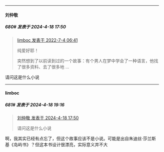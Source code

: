 ﻿
*****

####  刘仲敬  
##### 680#       发表于 2024-4-18 17:50

<blockquote><a href="httphttps://bbs.saraba1st.com/2b/forum.php?mod=redirect&amp;goto=findpost&amp;pid=56514685&amp;ptid=2058290" target="_blank">limboc 发表于 2022-7-4 06:41</a>

纯爱好耶！

突然想到了以前读到过的一个故事：有个男人在梦中学会了一种语言，他找了很多资料、去了很多地 ...</blockquote>
请问这是什么小说


*****

####  limboc  
##### 681#       发表于 2024-4-18 19:16

<blockquote><a href="httphttps://bbs.saraba1st.com/2b/forum.php?mod=redirect&amp;goto=findpost&amp;pid=64641100&amp;ptid=2058290" target="_blank">刘仲敬 发表于 2024-4-18 17:50</a>

请问这是什么小说</blockquote>
啊，我其实已经有点忘了，但这个故事应该不是小说。可能是出自朱迪丝·莎兰斯基《岛屿书》？但这本书设计很漂亮，实际意义并不大

